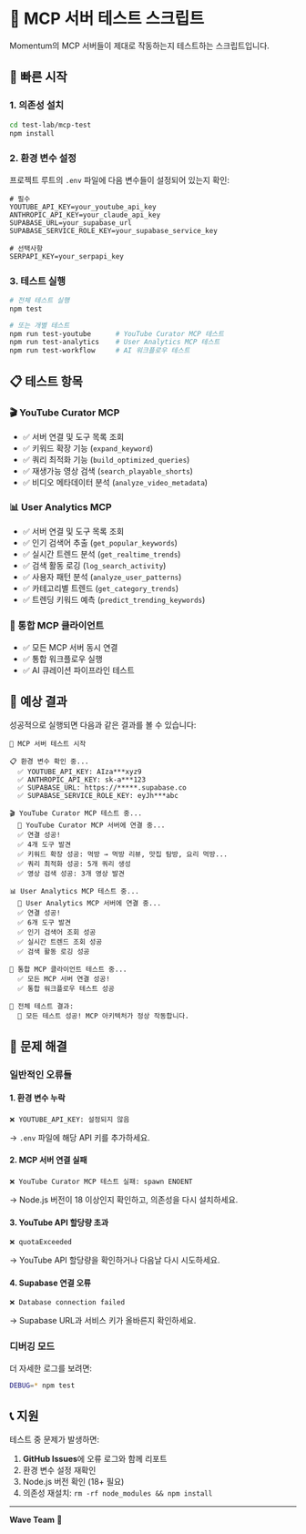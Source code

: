 # 🧪 MCP 서버 테스트 스크립트

Momentum의 MCP 서버들이 제대로 작동하는지 테스트하는 스크립트입니다.

## 🚀 빠른 시작

### 1. 의존성 설치

```bash
cd test-lab/mcp-test
npm install
```

### 2. 환경 변수 설정

프로젝트 루트의 `.env` 파일에 다음 변수들이 설정되어 있는지 확인:

```env
# 필수
YOUTUBE_API_KEY=your_youtube_api_key
ANTHROPIC_API_KEY=your_claude_api_key
SUPABASE_URL=your_supabase_url
SUPABASE_SERVICE_ROLE_KEY=your_supabase_service_key

# 선택사항
SERPAPI_KEY=your_serpapi_key
```

### 3. 테스트 실행

```bash
# 전체 테스트 실행
npm test

# 또는 개별 테스트
npm run test-youtube      # YouTube Curator MCP 테스트
npm run test-analytics    # User Analytics MCP 테스트
npm run test-workflow     # AI 워크플로우 테스트
```

## 📋 테스트 항목

### 🎬 YouTube Curator MCP

- ✅ 서버 연결 및 도구 목록 조회
- ✅ 키워드 확장 기능 (`expand_keyword`)
- ✅ 쿼리 최적화 기능 (`build_optimized_queries`)
- ✅ 재생가능 영상 검색 (`search_playable_shorts`)
- ✅ 비디오 메타데이터 분석 (`analyze_video_metadata`)

### 📊 User Analytics MCP

- ✅ 서버 연결 및 도구 목록 조회
- ✅ 인기 검색어 추출 (`get_popular_keywords`)
- ✅ 실시간 트렌드 분석 (`get_realtime_trends`)
- ✅ 검색 활동 로깅 (`log_search_activity`)
- ✅ 사용자 패턴 분석 (`analyze_user_patterns`)
- ✅ 카테고리별 트렌드 (`get_category_trends`)
- ✅ 트렌딩 키워드 예측 (`predict_trending_keywords`)

### 🔗 통합 MCP 클라이언트

- ✅ 모든 MCP 서버 동시 연결
- ✅ 통합 워크플로우 실행
- ✅ AI 큐레이션 파이프라인 테스트

## 🎯 예상 결과

성공적으로 실행되면 다음과 같은 결과를 볼 수 있습니다:

```
🧪 MCP 서버 테스트 시작

📋 환경 변수 확인 중...
  ✅ YOUTUBE_API_KEY: AIza***xyz9
  ✅ ANTHROPIC_API_KEY: sk-a***123
  ✅ SUPABASE_URL: https://*****.supabase.co
  ✅ SUPABASE_SERVICE_ROLE_KEY: eyJh***abc

🎬 YouTube Curator MCP 테스트 중...
  📡 YouTube Curator MCP 서버에 연결 중...
  ✅ 연결 성공!
  ✅ 4개 도구 발견
  ✅ 키워드 확장 성공: 먹방 → 먹방 리뷰, 맛집 탐방, 요리 먹방...
  ✅ 쿼리 최적화 성공: 5개 쿼리 생성
  ✅ 영상 검색 성공: 3개 영상 발견

📊 User Analytics MCP 테스트 중...
  📡 User Analytics MCP 서버에 연결 중...
  ✅ 연결 성공!
  ✅ 6개 도구 발견
  ✅ 인기 검색어 조회 성공
  ✅ 실시간 트렌드 조회 성공
  ✅ 검색 활동 로깅 성공

🔗 통합 MCP 클라이언트 테스트 중...
  ✅ 모든 MCP 서버 연결 성공!
  ✅ 통합 워크플로우 테스트 성공

🎯 전체 테스트 결과:
  🎉 모든 테스트 성공! MCP 아키텍처가 정상 작동합니다.
```

## 🐛 문제 해결

### 일반적인 오류들

#### 1. 환경 변수 누락

```
❌ YOUTUBE_API_KEY: 설정되지 않음
```

→ `.env` 파일에 해당 API 키를 추가하세요.

#### 2. MCP 서버 연결 실패

```
❌ YouTube Curator MCP 테스트 실패: spawn ENOENT
```

→ Node.js 버전이 18 이상인지 확인하고, 의존성을 다시 설치하세요.

#### 3. YouTube API 할당량 초과

```
❌ quotaExceeded
```

→ YouTube API 할당량을 확인하거나 다음날 다시 시도하세요.

#### 4. Supabase 연결 오류

```
❌ Database connection failed
```

→ Supabase URL과 서비스 키가 올바른지 확인하세요.

### 디버깅 모드

더 자세한 로그를 보려면:

```bash
DEBUG=* npm test
```

## 📞 지원

테스트 중 문제가 발생하면:

1. **GitHub Issues**에 오류 로그와 함께 리포트
2. 환경 변수 설정 재확인
3. Node.js 버전 확인 (18+ 필요)
4. 의존성 재설치: `rm -rf node_modules && npm install`

---

**Wave Team** 🌊
